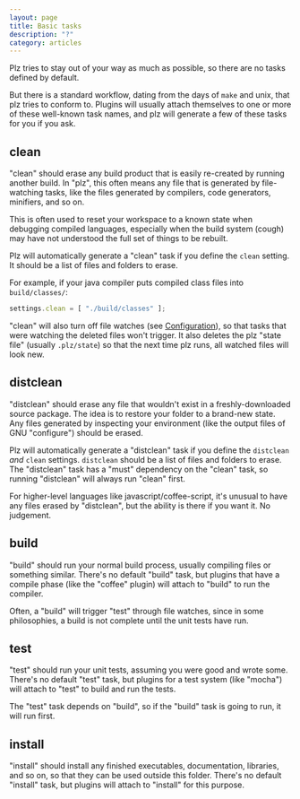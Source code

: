 ```yaml
---
layout: page
title: Basic tasks
description: "?"
category: articles
---
```


Plz tries to stay out of your way as much as possible, so there are no tasks defined by default.

But there is a standard workflow, dating from the days of `make` and unix, that plz tries to conform to. Plugins will usually attach themselves to one or more of these well-known task names, and plz will generate a few of these tasks for you if you ask.


## <a name="clean"></a> clean

"clean" should erase any build product that is easily re-created by running another build. In "plz", this often means any file that is generated by file-watching tasks, like the files generated by compilers, code generators, minifiers, and so on.

This is often used to reset your workspace to a known state when debugging compiled languages, especially when the build system (cough) may have not understood the full set of things to be rebuilt.

Plz will automatically generate a "clean" task if you define the `clean` setting. It should be a list of files and folders to erase.

For example, if your java compiler puts compiled class files into `build/classes/`:

```javascript
settings.clean = [ "./build/classes" ];
```

"clean" will also turn off file watches (see [Configuration](./available-functions.html#configuration)), so that tasks that were watching the deleted files won't trigger. It also deletes the plz "state file" (usually `.plz/state`) so that the next time plz runs, all watched files will look new.


## <a name="distclean"></a> distclean

"distclean" should erase any file that wouldn't exist in a freshly-downloaded source package. The idea is to restore your folder to a brand-new state. Any files generated by inspecting your environment (like the output files of GNU "configure") should be erased.

Plz will automatically generate a "distclean" task if you define the `distclean` *and* `clean` settings. `distclean` should be a list of files and folders to erase. The "distclean" task has a "must" dependency on the "clean" task, so running "distclean" will always run "clean" first.

For higher-level languages like javascript/coffee-script, it's unusual to have any files erased by "distclean", but the ability is there if you want it. No judgement.


## <a name="build"></a> build

"build" should run your normal build process, usually compiling files or something similar. There's no default "build" task, but plugins that have a compile phase (like the "coffee" plugin) will attach to "build" to run the compiler.

Often, a "build" will trigger "test" through file watches, since in some philosophies, a build is not complete until the unit tests have run.


## <a name="test"></a> test

"test" should run your unit tests, assuming you were good and wrote some. There's no default "test" task, but plugins for a test system (like "mocha") will attach to "test" to build and run the tests.

The "test" task depends on "build", so if the "build" task is going to run, it will run first.


## <a name="install"></a> install

"install" should install any finished executables, documentation, libraries, and so on, so that they can be used outside this folder. There's no default "install" task, but plugins will attach to "install" for this purpose.


